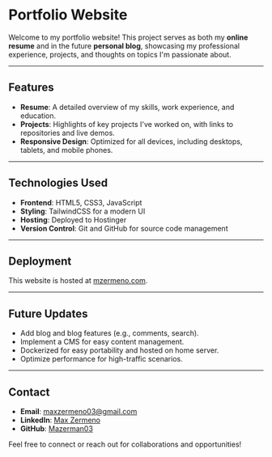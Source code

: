 # Portfolio Website

Welcome to my portfolio website! This project serves as both my **online resume** and in the future **personal blog**, showcasing my professional experience, projects, and thoughts on topics I'm passionate about.

---

## Features

- **Resume**: A detailed overview of my skills, work experience, and education.
- **Projects**: Highlights of key projects I've worked on, with links to repositories and live demos.
- **Responsive Design**: Optimized for all devices, including desktops, tablets, and mobile phones.

---

## Technologies Used

- **Frontend**: HTML5, CSS3, JavaScript
- **Styling**: TailwindCSS for a modern UI
- **Hosting**: Deployed to Hostinger
- **Version Control**: Git and GitHub for source code management

---


## Deployment

This website is hosted at [mzermeno.com](https://mzermeno.com). 

---

## Future Updates

- Add blog and blog features (e.g., comments, search).
- Implement a CMS for easy content management.
- Dockerized for easy portability and hosted on home server.
- Optimize performance for high-traffic scenarios.

---

## Contact

- **Email**: maxzermeno03@gmail.com
- **LinkedIn**: [Max Zermeno](https://www.linkedin.com/in/max-zermeno/)
- **GitHub**: [Mazerman03](https://github.com/mazerman03)

Feel free to connect or reach out for collaborations and opportunities!

